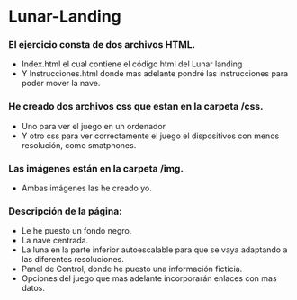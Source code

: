 # Lunar-Landing
### El ejercicio consta de dos archivos HTML. 
- Index.html el cual contiene el código html del Lunar landing 
- Y Instrucciones.html donde mas adelante pondré las instrucciones para poder mover la nave.
### He creado dos archivos css que estan en la carpeta /css.
- Uno para ver el juego en un ordenador 
- Y otro css para ver correctamente el juego el dispositivos con menos resolución, como smatphones.
### Las imágenes están en la carpeta /img.
- Ambas imágenes las he creado yo.
### Descripción de la página:
- Le he puesto un fondo negro.
- La nave centrada.
- La luna en la parte inferior autoescalable para que se vaya adaptando a las diferentes resoluciones.
- Panel de Control, donde he puesto una información fictícia.
- Opciones del juego que mas adelante incorporarán enlaces con mas datos.
